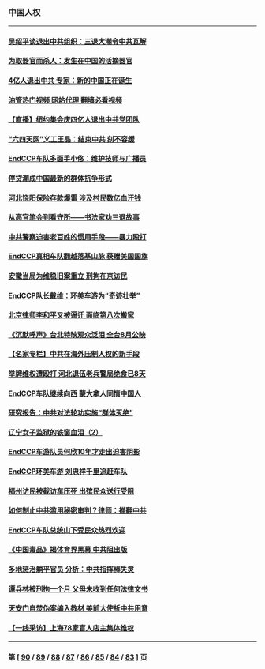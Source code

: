 ### 中国人权
---
#### [吴绍平谈退出中共组织：三退大潮令中共瓦解](../../pages/ncid278/n13794947.md?08041645) 
#### [为取器官而杀人：发生在中国的活摘器官](../../pages/ncid278/n13794731.md?08041645) 
#### [4亿人退出中共 专家：新的中国正在诞生](../../pages/ncid278/n13794871.md?08041645) 
#### [油管热门视频 网站代理 翻墙必看视频](http://209.222.30.114:81/youtube.html?08041645)
#### [【直播】纽约集会庆四亿人退出中共党团队](../../pages/ncid278/n13794850.md?08041645) 
#### [“六四天网”义工王晶：结束中共 刻不容缓](../../pages/ncid278/n13794666.md?08041645) 
#### [EndCCP车队多面手小佟：维护技师与广播员](../../pages/ncid278/n13794791.md?08041645) 
#### [停贷潮成中国最新的群体抗争形式](../../pages/ncid278/n13794634.md?08041645) 
#### [河北饶阳保险存款爆雷 涉及村民数亿血汗钱](../../pages/ncid278/n13793936.md?08041645) 
#### [从高官笔会到看守所——书法家劝三退故事](../../pages/ncid278/n13794235.md?08041645) 
#### [中共警察迫害老百姓的惯用手段——暴力殴打](../../pages/ncid278/n13791611.md?08041645) 
#### [EndCCP真相车队翻越落基山脉 获赠美国国旗](../../pages/ncid278/n13794060.md?08041645) 
#### [安徽当局为维稳旧案重立 刑拘在京访民](../../pages/ncid278/n13794050.md?08041645) 
#### [EndCCP队长戴维：环美车游为“奇迹壮举”](../../pages/ncid278/n13793810.md?08041645) 
#### [北京律师李和平又被逼迁 面临第八次搬家](../../pages/ncid278/n13793851.md?08041645) 
#### [《沉默呼声》台北特映观众泛泪 全台8月公映](../../pages/ncid278/n13792744.md?08041645) 
#### [【名家专栏】中共在海外压制人权的新手段](../../pages/ncid278/n13793240.md?08041645) 
#### [举牌维权遭殴打 河北退伍老兵警局绝食已8天](../../pages/ncid278/n13793403.md?08041645) 
#### [EndCCP车队继续向西 蒙大拿人同情中国人](../../pages/ncid278/n13793063.md?08041645) 
#### [研究报告：中共对法轮功实施“群体灭绝”](../../pages/ncid278/n13791984.md?08041645) 
#### [辽宁女子监狱的铁窗血泪（2）](../../pages/ncid278/n13788923.md?08041645) 
#### [EndCCP车游队员何欣10年才走出迫害阴影](../../pages/ncid278/n13792780.md?08041645) 
#### [EndCCP环美车游 刘忠祥千里追赶车队](../../pages/ncid278/n13792563.md?08041645) 
#### [福州访民被截访车压死 出殡民众送行受阻](../../pages/ncid278/n13792598.md?08041645) 
#### [如何制止中共滥用秘密审判？律师：推翻中共](../../pages/ncid278/n13792447.md?08041645) 
#### [EndCCP车队总统山下受民众热烈欢迎](../../pages/ncid278/n13792303.md?08041645) 
#### [《中国毒品》揭体育界黑幕 中共阻出版](../../pages/ncid278/n13792248.md?08041645) 
#### [多地惩治躺平官员 分析：中共指挥棒失灵](../../pages/ncid278/n13792195.md?08041645) 
#### [谭兵林被刑拘一个月 父母未收到任何法律文书](../../pages/ncid278/n13792117.md?08041645) 
#### [天安门自焚伪案编入教材 美前大使析中共用意](../../pages/ncid278/n13791932.md?08041645) 
#### [【一线采访】上海78家盲人店主集体维权](../../pages/ncid278/n13791517.md?08041645) 

---
#### 第 [ [90](./90.md?08041645) / [89](./89.md?08041645) / [88](./88.md?08041645) / [87](./87.md?08041645) / [86](./86.md?08041645) / [85](./85.md?08041645) / [84](./84.md?08041645) / [83](./83.md?08041645) ] 页
